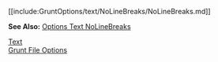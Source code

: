 [[include:GruntOptions/text/NoLineBreaks/NoLineBreaks.md]]

**See Also:** [Options Text NoLineBreaks](/pages/Docs/Options/text/NoLineBreaks/)

[Text](../)  
[Grunt File Options](../../)